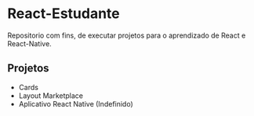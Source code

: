 # React-Estudante

Repositorio com fins, de executar projetos para o aprendizado de React e React-Native.

## Projetos

- Cards
- Layout Marketplace
- Aplicativo React Native (Indefinido)
